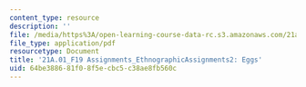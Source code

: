 ```yaml
---
content_type: resource
description: ''
file: /media/https%3A/open-learning-course-data-rc.s3.amazonaws.com/21a-01-how-culture-works-fall-2019/64be388681f08f5ecbc5c38ae8fb560c_MIT21A_01F19_Assignment2_Ex1.pdf
file_type: application/pdf
resourcetype: Document
title: '21A.01_F19 Assignments_EthnographicAssignments2: Eggs'
uid: 64be3886-81f0-8f5e-cbc5-c38ae8fb560c
---
```

